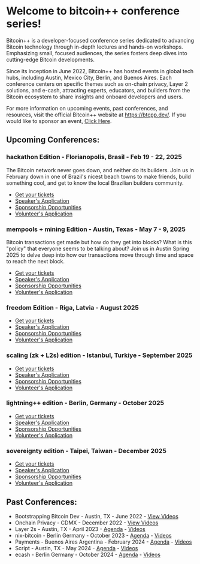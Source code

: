 # Welcome to bitcoin++ conference series!

Bitcoin++ is a developer-focused conference series dedicated to advancing Bitcoin technology through in-depth lectures and hands-on workshops. Emphasizing small, focused audiences, the series fosters deep dives into cutting-edge Bitcoin developments. 

Since its inception in June 2022, Bitcoin++ has hosted events in global tech hubs, including Austin, Mexico City, Berlin, and Buenos Aires. Each conference centers on specific themes such as on-chain privacy, Layer 2 solutions, and e-cash, attracting experts, educators, and builders from the Bitcoin ecosystem to share insights and onboard developers and users. 

For more information on upcoming events, past conferences, and resources, visit the official Bitcoin++ website at https://btcpp.dev/. If you would like to sponsor an event, [Click Here](https://www.cognitoforms.com/btcplusplus/sponsorshipinquiry).

## Upcoming Conferences:
### hackathon Edition - Florianopolis, Brasil - Feb 19 - 22, 2025
The Bitcoin network never goes down, and neither do its builders. Join us in February down in one of Brazil's nicest beach towns to make friends, build something cool, and get to know the local Brazilian builders community.
* [Get your tickets](https://btcpp.dev/conf/floripa)
* [Speaker's Application](https://www.cognitoforms.com/Btcplusplus/SpeakersPresentationApplication)
* [Sponsorship Opportunities](https://www.cognitoforms.com/Btcplusplus/SponsorshipInquiry)
* [Volunteer's Application](https://www.cognitoforms.com/Btcplusplus/VolunteerApplication) 
### mempools + mining Edition - Austin, Texas - May 7 - 9, 2025
Bitcoin transactions get made but how do they get into blocks? What is this "policy" that everyone seems to be talking about? Join us in Austin Spring 2025 to delve deep into how our transactions move through time and space to reach the next block.
* [Get your tickets](https://btcpp.dev/conf/atx25)
* [Speaker's Application](https://www.cognitoforms.com/Btcplusplus/SpeakersPresentationApplication)
* [Sponsorship Opportunities](https://www.cognitoforms.com/Btcplusplus/SponsorshipInquiry)
* [Volunteer's Application](https://www.cognitoforms.com/Btcplusplus/VolunteerApplication) 

### freedom Edition - Riga, Latvia - August 2025
* [Get your tickets](https://btcpp.dev/)
* [Speaker's Application](https://www.cognitoforms.com/Btcplusplus/SpeakersPresentationApplication)
* [Sponsorship Opportunities](https://www.cognitoforms.com/Btcplusplus/SponsorshipInquiry)
* [Volunteer's Application](https://www.cognitoforms.com/Btcplusplus/VolunteerApplication) 
### scaling (zk + L2s) edition - Istanbul, Turkiye - September 2025
* [Get your tickets](https://btcpp.dev)
* [Speaker's Application](https://www.cognitoforms.com/Btcplusplus/SpeakersPresentationApplication)
* [Sponsorship Opportunities](https://www.cognitoforms.com/Btcplusplus/SponsorshipInquiry)
* [Volunteer's Application](https://www.cognitoforms.com/Btcplusplus/VolunteerApplication) 
### lightning++ edition - Berlin, Germany - October 2025
* [Get your tickets](https://btcpp.dev)
* [Speaker's Application](https://www.cognitoforms.com/Btcplusplus/SpeakersPresentationApplication)
* [Sponsorship Opportunities](https://www.cognitoforms.com/Btcplusplus/SponsorshipInquiry)
* [Volunteer's Application](https://www.cognitoforms.com/Btcplusplus/VolunteerApplication) 

### sovereignty edition - Taipei, Taiwan - December 2025
* [Get your tickets](https://btcpp.dev/)
* [Speaker's Application](https://www.cognitoforms.com/Btcplusplus/SpeakersPresentationApplication)
* [Sponsorship Opportunities](https://www.cognitoforms.com/Btcplusplus/SponsorshipInquiry)
* [Volunteer's Application](https://www.cognitoforms.com/Btcplusplus/VolunteerApplication) 

## Past Conferences:
* Bootstrapping Bitcoin Dev - Austin, TX - June 2022 - [View Videos](https://www.youtube.com/watch?v=gI6CeAGhFjE&list=PLHhfnB1Uefkolyc9z03BKsWsnzvZoKYKf)
* Onchain Privacy - CDMX - December 2022 - [View Videos](https://www.youtube.com/watch?v=kCON4wuecOw&list=PLHhfnB1Uefkor98E-ikci_sUtUKKYYSDA)
* Layer 2s - Austin, TX - April 2023 - [Agenda](https://btcpp.dev/static/atx23) - [Videos](https://www.youtube.com/@btcplusplus/videos)
* nix-bitcoin - Berlin Germany - October 2023 - [Agenda](https://btcpp.dev/conf/berlin23) - [Videos](https://www.youtube.com/@btcplusplus/videos)
* Payments - Buenos Aires Argentina - February 2024 - [Agenda](https://btcpp.dev/conf/ba24) - [Videos](https://www.youtube.com/@btcplusplus/videos)
* Script - Austin, TX - May 2024 - [Agenda](https://btcpp.dev/conf/atx24) - [Videos](https://www.youtube.com/@btcplusplus/videos)
* ecash - Berlin Germany - October 2024 - [Agenda](https://btcpp.dev/conf/berlin24) - [Videos](https://www.youtube.com/@btcplusplus/videos)

